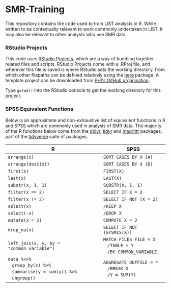 # SMR-Training

This repository contains the code used to train LIST analysts in R. While written to be contextually relevant to work commonly undertaken in LIST, it may also be relevant to other analysts who use SMR data.


### RStudio Projects

This code uses [RStudio Projects](https://support.rstudio.com/hc/en-us/articles/200526207-Using-Projects), which are a way of bundling together related files and scripts. RStudio Projects come with a .RProj file, and wherever this file is saved is 
where RStudio sets the working directory, from which other filepaths can be defined relatively using the [here](https://github.com/r-lib/here) package. A template project can be downloaded from [PHI's GitHub organisation](https://github.com/Health-SocialCare-Scotland/r-project-structure).

Type `getwd()` into the RStudio console to get the working directory for this project.


### SPSS Equivalent Functions ###

Below is an approximate and non-exhaustive list of equivalent functions in R and SPSS which are commonly used in analysis of SMR data. The majority of the R functions below come from the [dplyr](https://github.com/tidyverse/dplyr), [tidyr](https://github.com/tidyverse/tidyr) and [magrittr](https://github.com/tidyverse/magrittr) packages, part of the [tidyverse](https://github.com/tidyverse) suite of packages.

R | SPSS
---|---
`arrange(x)` | `SORT CASES BY X (A)`
`arrange(desc(x))` | `SORT CASES BY X (D)`
`first(x)` | `FIRST(X)`
`last(x)` | `LAST(X)`
`substr(x, 1, 1)` | `SUBSTR(X, 1, 1)`
`filter(x == 2)` | `SELECT IF X = 2`
`filter(x != 2)` | `SELECT IF NOT (X = 2)`
`select(x)` |  `/KEEP X`
`select(-x)` |  `/DROP X`
`mutate(x = 2)` | `COMPUTE X = 2`
`drop_na(x)` | `SELECT IF NOT (SYSMIS(X))`
`left_join(x, y, by = "common_variable")` | `MATCH FILES FILE = X`<br>&nbsp;&nbsp;&nbsp;`/TABLE = Y`<br>&nbsp;&nbsp;&nbsp;`/BY COMMON_VARIABLE`
`data %<>%`<br>&nbsp;&nbsp;&nbsp;`group_by(x) %>%`<br>&nbsp;&nbsp;&nbsp;`summarise(y = sum(y)) %>%`<br>&nbsp;&nbsp;&nbsp;`ungroup()` | `AGGREGATE OUTFILE = *`<br>&nbsp;&nbsp;&nbsp;`/BREAK X`<br>&nbsp;&nbsp;&nbsp;`/Y = SUM(Y)`
